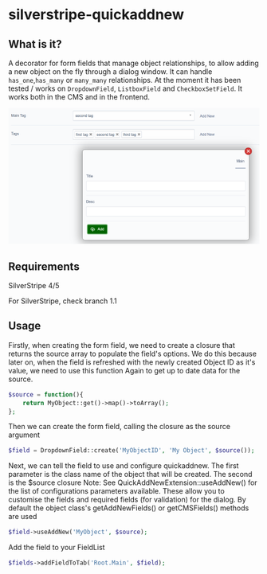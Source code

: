 silverstripe-quickaddnew
============================

What is it?
--------

A decorator for form fields that manage object relationships, to allow adding a new object on the fly through a dialog window. It can handle `has_one`,`has_many` or `many_many` relationships. At the moment it has been tested / works on `DropdownField`, `ListboxField` and `CheckboxSetField`. It works both in the CMS and in the frontend.

![screenshot](screenshot.png)

Requirements
--------

SilverStripe 4/5

For SilverStripe, check branch 1.1

Usage
--------

Firstly, when creating the form field, we need to create a closure that returns the source array to populate the field's options.
We do this because later on, when the field is refreshed with the newly created Object ID as it's value, we need to use this function
Again to get up to date data for the source.

```php
$source = function(){
    return MyObject::get()->map()->toArray();
};
```

Then we can create the form field, calling the closure as the source argument

```php
$field = DropdownField::create('MyObjectID', 'My Object', $source());
```

Next, we can tell the field to use and configure quickaddnew. The first parameter is the class name of the object that will be created. The second is the $source closure  Note: See QuickAddNewExtension::useAddNew() for the list of configurations parameters available. These allow you to customise the fields and required fields (for validation) for the dialog. By default the object class's getAddNewFields() or getCMSFields() methods are used

```php
$field->useAddNew('MyObject', $source);
```

Add the field to your FieldList

```php
$fields->addFieldToTab('Root.Main', $field);
```

